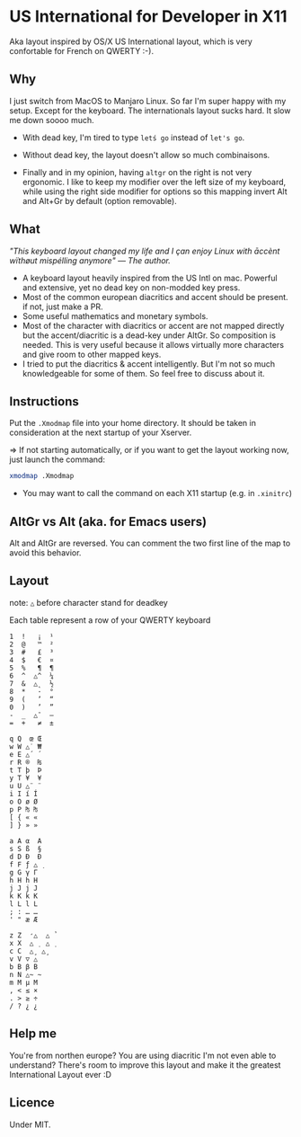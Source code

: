 # US International for Developer in X11

Aka layout inspired by OS/X US International layout, which is very confortable for French on QWERTY :-).

## Why

I just switch from MacOS to Manjaro Linux. So far I'm super happy with my setup. Except for the keyboard. The internationals layout sucks hard. It slow me down soooo much. 

- With dead key, I'm tired to type `letś go` instead of `let's go`.
- Without dead key, the layout doesn't allow so much combinaisons.

- Finally and in my opinion, having `altgr` on the right is not very ergonomic. I like to keep my modifier over the left size of my keyboard, while using the right side modifier for options so this mapping invert Alt and Alt+Gr by default (option removable).
  
## What
_"This keyboard layout changed my life and I çan enjoy Linux with āccènt wïthøut mispélling anymore" 
— The author._

- A keyboard layout heavily inspired from the US Intl on mac. Powerful and extensive, yet no dead key on non-modded key press.
- Most of the common european diacritics and accent should be present. if not, just make a PR.
- Some useful mathematics and monetary symbols.
- Most of the character with diacritics or accent are not mapped directly but the accent/diacritic is a dead-key under AltGr. So composition is needed. This is very useful because it allows virtually more characters and give room to other mapped keys.
- I tried to put the diacritics & accent intelligently. But I'm not so much knowledgeable for some of them. So feel free to discuss about it.

## Instructions

Put the `.Xmodmap` file into your home directory. It should be taken in consideration at the next startup of your Xserver.

=> If not starting automatically, or if you want to get the layout working now, just launch the command:

```bash
xmodmap .Xmodmap
```

- You may want to call the command on each X11 startup (e.g. in `.xinitrc`)

## AltGr vs Alt (aka. for Emacs users)

Alt and AltGr are reversed. You can comment the two first line of the map to avoid this behavior.

## Layout

note: `△` before character stand for deadkey

Each table represent a row of your QWERTY keyboard

```
1  !   ¡  ¹
2  @   ™  ²
3  #   £  ³
4  $   €  ¤
5  %   ¶  ¶
6  ^  △^  ¼
7  &  △˛  ½  
8  *   ·  °
9  (   ’  “
0  )   ’  ”
-  _  △¯  —
=  +   ≠  ±
```

```
q Q  œ Œ
w W △˙ ₩
e E △´ ´
r R ®  ₨
t T þ  Þ
y T ¥  ¥
u U △¨ ¨
i I í Í
o O ø Ø
p P ₧ ₧
[ { « «
] } » »
```

```
a A α  Α
s S ß  §
d D Ð  Ð
f F ƒ △ ̣
g G γ Γ
h H h H
j J j J
k K k K
l L l L
; : … …
' " æ Æ
```

```
z Z  ̛△  △ ̉
x X  △ ̣  △ ̣
c C  △¸ △¸
v V ▽ △
b B β Β
n N △~ ~
m M µ Μ
, < ≤ ×
. > ≥ ÷
/ ? ¿ ¿
```

## Help me

You're from northen europe? You are using diacritic I'm not even able to understand? There's room to improve this layout and make it the greatest International Layout ever :D

## Licence

Under MIT.
